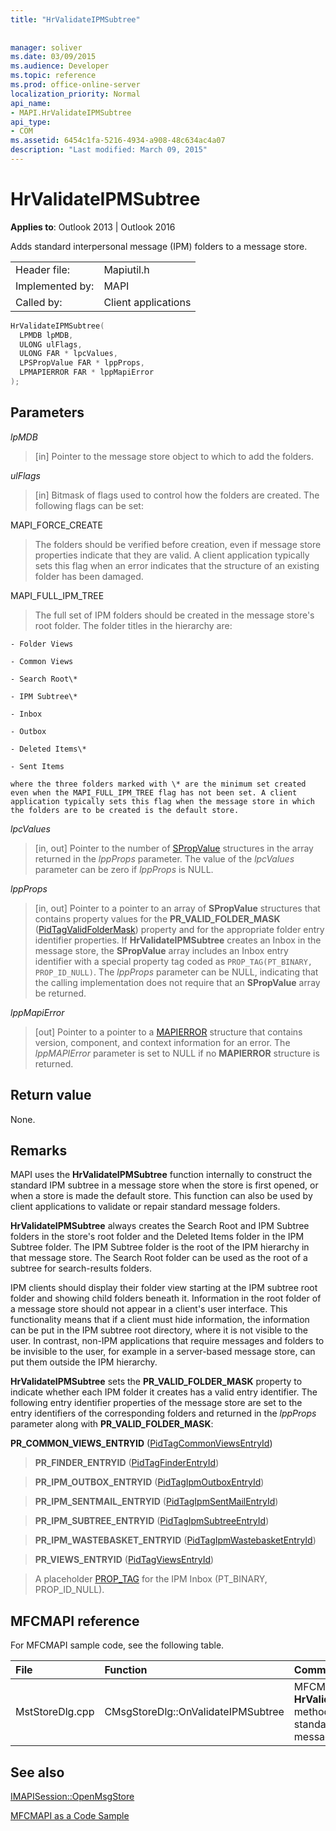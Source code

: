 ```yaml
---
title: "HrValidateIPMSubtree"
 
 
manager: soliver
ms.date: 03/09/2015
ms.audience: Developer
ms.topic: reference
ms.prod: office-online-server
localization_priority: Normal
api_name:
- MAPI.HrValidateIPMSubtree
api_type:
- COM
ms.assetid: 6454c1fa-5216-4934-a908-48c634ac4a07
description: "Last modified: March 09, 2015"
---
```


# HrValidateIPMSubtree

  
  
**Applies to**: Outlook 2013 | Outlook 2016 
  
Adds standard interpersonal message (IPM) folders to a message store. 
  
|||
|:-----|:-----|
|Header file:  <br/> |Mapiutil.h  <br/> |
|Implemented by:  <br/> |MAPI  <br/> |
|Called by:  <br/> |Client applications  <br/> |
   
```cpp
HrValidateIPMSubtree(
  LPMDB lpMDB,
  ULONG ulFlags,
  ULONG FAR * lpcValues,
  LPSPropValue FAR * lppProps,
  LPMAPIERROR FAR * lppMapiError
);
```

## Parameters

 _lpMDB_
  
> [in] Pointer to the message store object to which to add the folders. 
    
 _ulFlags_
  
> [in] Bitmask of flags used to control how the folders are created. The following flags can be set:
    
MAPI_FORCE_CREATE 
  
> The folders should be verified before creation, even if message store properties indicate that they are valid. A client application typically sets this flag when an error indicates that the structure of an existing folder has been damaged. 
    
MAPI_FULL_IPM_TREE 
  
> The full set of IPM folders should be created in the message store's root folder. The folder titles in the hierarchy are:
    
    - Folder Views
    
    - Common Views
    
    - Search Root\*
    
    - IPM Subtree\*
    
    - Inbox
    
    - Outbox
    
    - Deleted Items\*
    
    - Sent Items
    
    where the three folders marked with \* are the minimum set created even when the MAPI_FULL_IPM_TREE flag has not been set. A client application typically sets this flag when the message store in which the folders are to be created is the default store.
    
 _lpcValues_
  
> [in, out] Pointer to the number of [SPropValue](spropvalue.md) structures in the array returned in the  _lppProps_ parameter. The value of the  _lpcValues_ parameter can be zero if  _lppProps_ is NULL. 
    
 _lppProps_
  
> [in, out] Pointer to a pointer to an array of **SPropValue** structures that contains property values for the **PR_VALID_FOLDER_MASK** ([PidTagValidFolderMask](pidtagvalidfoldermask-canonical-property.md)) property and for the appropriate folder entry identifier properties. If **HrValidateIPMSubtree** creates an Inbox in the message store, the **SPropValue** array includes an Inbox entry identifier with a special property tag coded as  `PROP_TAG(PT_BINARY, PROP_ID_NULL)`. The  _lppProps_ parameter can be NULL, indicating that the calling implementation does not require that an **SPropValue** array be returned. 
    
 _lppMapiError_
  
> [out] Pointer to a pointer to a [MAPIERROR](mapierror.md) structure that contains version, component, and context information for an error. The  _lppMAPIError_ parameter is set to NULL if no **MAPIERROR** structure is returned. 
    
## Return value

None.
  
## Remarks

MAPI uses the **HrValidateIPMSubtree** function internally to construct the standard IPM subtree in a message store when the store is first opened, or when a store is made the default store. This function can also be used by client applications to validate or repair standard message folders. 
  
 **HrValidateIPMSubtree** always creates the Search Root and IPM Subtree folders in the store's root folder and the Deleted Items folder in the IPM Subtree folder. The IPM Subtree folder is the root of the IPM hierarchy in that message store. The Search Root folder can be used as the root of a subtree for search-results folders. 
  
IPM clients should display their folder view starting at the IPM subtree root folder and showing child folders beneath it. Information in the root folder of a message store should not appear in a client's user interface. This functionality means that if a client must hide information, the information can be put in the IPM subtree root directory, where it is not visible to the user. In contrast, non-IPM applications that require messages and folders to be invisible to the user, for example in a server-based message store, can put them outside the IPM hierarchy. 
  
 **HrValidateIPMSubtree** sets the **PR_VALID_FOLDER_MASK** property to indicate whether each IPM folder it creates has a valid entry identifier. The following entry identifier properties of the message store are set to the entry identifiers of the corresponding folders and returned in the  _lppProps_ parameter along with **PR_VALID_FOLDER_MASK**: 
  
 **PR_COMMON_VIEWS_ENTRYID** ([PidTagCommonViewsEntryId](pidtagcommonviewsentryid-canonical-property.md))
  
> **PR_FINDER_ENTRYID** ([PidTagFinderEntryId](pidtagfinderentryid-canonical-property.md))
  
> **PR_IPM_OUTBOX_ENTRYID** ([PidTagIpmOutboxEntryId](pidtagipmoutboxentryid-canonical-property.md))
  
> **PR_IPM_SENTMAIL_ENTRYID** ([PidTagIpmSentMailEntryId](pidtagipmsentmailentryid-canonical-property.md))
  
> **PR_IPM_SUBTREE_ENTRYID** ([PidTagIpmSubtreeEntryId](pidtagipmsubtreeentryid-canonical-property.md))
  
> **PR_IPM_WASTEBASKET_ENTRYID** ([PidTagIpmWastebasketEntryId](pidtagipmwastebasketentryid-canonical-property.md))
  
> **PR_VIEWS_ENTRYID** ([PidTagViewsEntryId](pidtagviewsentryid-canonical-property.md))
  
> A placeholder [PROP_TAG](prop_tag.md) for the IPM Inbox (PT_BINARY, PROP_ID_NULL). 
    
## MFCMAPI reference

For MFCMAPI sample code, see the following table.
  
|**File**|**Function**|**Comment**|
|:-----|:-----|:-----|
|MstStoreDlg.cpp  <br/> |CMsgStoreDlg::OnValidateIPMSubtree  <br/> |MFCMAPI uses the **HrValidateIPMSubtree** method to add standard folders to a message store.  <br/> |
   
## See also



[IMAPISession::OpenMsgStore](imapisession-openmsgstore.md)


[MFCMAPI as a Code Sample](mfcmapi-as-a-code-sample.md)

